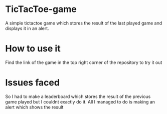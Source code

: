 # TicTacToe-game
A simple tictactoe game which stores the result of the last played game and displays it in an alert.

# How to use it
Find the link of the game in the top right corner of the repository to try it out

# Issues faced
So I had to make a leaderboard which stores the result of the previous game played but I couldnt exactly do it. All I managed to do is making an alert which shows the result
